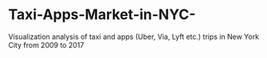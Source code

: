 # Taxi-Apps-Market-in-NYC-
Visualization analysis of taxi and apps (Uber, Via, Lyft etc.) trips in New York City from 2009 to 2017

